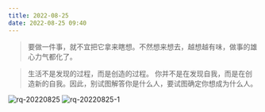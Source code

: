 ```yaml
---
title: 2022-08-25
date: 2022-08-25 09:40
---
```


> 要做一件事，就不宜把它拿来瞎想。不然想来想去，越想越有味，做事的雄心力气都化了。

> 生活不是发现的过程，而是创造的过程。
> 你并不是在发现自我，而是在创造新的自我。因此，别试图解答你是什么人，要试图确定你想成为什么人。

![rq-20220825](http://images.iotop.work/upic/2022825-rq-20220825.jpg)
![rq-20220825-1](http://images.iotop.work/upic/2022825-rq-20220825-1.jpg)
